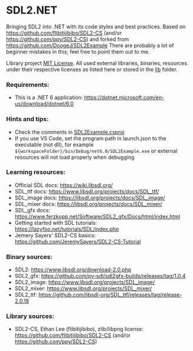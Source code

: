 # SDL2.NET
Bringing SDL2 into .NET with its code styles and best practices. Based on https://github.com/flibitijibibo/SDL2-CS (and/or https://github.com/ppy/SDL2-CS) and forked from https://github.com/DoogeJ/SDL2Example
There are probably a lot of beginner mistakes in this; feel free to point them out to me.

Library project [MIT License](LICENSE.md). All used external libraries, binaries, resources under their respective licenses as listed here or stored in the [lib](lib) folder.

### Requirements:
* This is a .NET 6 application: https://dotnet.microsoft.com/en-us/download/dotnet/6.0

### Hints and tips:
* Check the comments in [SDL2Example.csproj](SDL2Example.csproj)
* If you use VS Code, set the program path in launch.json to the executable (not dll), for example `${workspaceFolder}/bin/Debug/net6.0/SDL2Example.exe` or external resources will not load properly when debugging

### Learning resources:
* Official SDL docs: https://wiki.libsdl.org/
* SDL_ttf docs: https://www.libsdl.org/projects/docs/SDL_ttf/
* SDL_image docs: https://libsdl.org/projects/docs/SDL_image/
* SDL_mixer docs: https://libsdl.org/projects/docs/SDL_mixer/
* SDL_gfx docs: https://www.ferzkopp.net/Software/SDL2_gfx/Docs/html/index.html
* Getting started with SDL tutorials: https://lazyfoo.net/tutorials/SDL/index.php
* Jemery Sayers' SDL2-CS basics: https://github.com/JeremySayers/SDL2-CS-Tutorial

### Binary sources:
* SDL2: https://www.libsdl.org/download-2.0.php
* SDL2_gfx: https://github.com/py-sdl/sdl2gfx-builds/releases/tag/1.0.4
* SDL2_image: https://www.libsdl.org/projects/SDL_image/
* SDL2_mixer: https://www.libsdl.org/projects/SDL_mixer/
* SDL2_ttf: https://github.com/libsdl-org/SDL_ttf/releases/tag/release-2.0.18

### Library sources:
* SDL2-CS, Ethan Lee (flibitijibibo), zlib/libpng license: https://github.com/flibitijibibo/SDL2-CS (and/or https://github.com/ppy/SDL2-CS)
